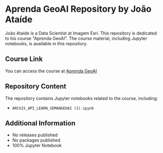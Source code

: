 # Aprenda GeoAI Repository by João Ataíde

João Ataíde is a Data Scientist at Imagem Esri. This repository is dedicated to his course "Aprenda GeoAI". The course material, including Jupyter notebooks, is available in this repository.

## Course Link
You can access the course at [Aprenda GeoAI](https://www.saotomasconsultoria.com.br/aprendageoai)

## Repository Content
The repository contains Jupyter notebooks related to the course, including:

- `ARCGIS_API_LEARN_SEMANGEOAI (1).ipynb`

## Additional Information
- No releases published
- No packages published
- 100% Jupyter Notebook
